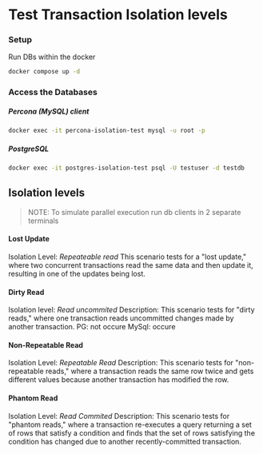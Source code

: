 # Test Transaction Isolation levels

### Setup

Run DBs within the docker

```sh
docker compose up -d
```

### Access the Databases

##### Percona (MySQL) client

```sh
docker exec -it percona-isolation-test mysql -u root -p
```

##### PostgreSQL

```sh
docker exec -it postgres-isolation-test psql -U testuser -d testdb
```

## Isolation levels

> NOTE: To simulate parallel execution run db clients in 2 separate terminals

#### Lost Update

Isolation Level: _Repeateable read_
This scenario tests for a "lost update," where two concurrent transactions read the same data and then update it, resulting in one of the updates being lost.

#### Dirty Read

Isolation level: _Read uncommited_
Description: This scenario tests for "dirty reads," where one transaction reads uncommitted changes made by another transaction.
PG: not occure
MySql: occure

#### Non-Repeatable Read

Isolation Level: _Repeatable Read_
Description: This scenario tests for "non-repeatable reads," where a transaction reads the same row twice and gets different values because another transaction has modified the row.

#### Phantom Read

Isolation Level: _Read Commited_
Description: This scenario tests for "phantom reads," where a transaction re-executes a query returning a set of rows that satisfy a condition and finds that the set of rows satisfying the condition has changed due to another recently-committed transaction.
